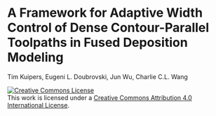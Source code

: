 # A Framework for Adaptive Width Control of Dense Contour-Parallel Toolpaths in Fused Deposition Modeling
Tim Kuipers, Eugeni L. Doubrovski, Jun Wu, Charlie C.L. Wang

<a rel="license" href="http://creativecommons.org/licenses/by/4.0/"><img alt="Creative Commons License" style="border-width:0" src="https://i.creativecommons.org/l/by/4.0/88x31.png" /></a><br />This work is licensed under a <a rel="license" href="http://creativecommons.org/licenses/by/4.0/">Creative Commons Attribution 4.0 International License</a>.
